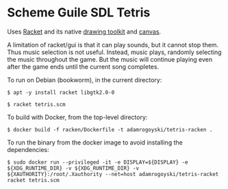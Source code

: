# Scheme Guile SDL Tetris

Uses [Racket](https://racket-lang.org/) and its native
[drawing toolkit](https://docs.racket-lang.org/draw/index.html) and
[canvas](https://docs.racket-lang.org/gui/canvas_.html).

A limitation of racket/gui is that it can play sounds, but it cannot
stop them. Thus music selection is not useful. Instead, music plays,
randomly selecting the music throughout the game. But the music will
continue playing even after the game ends until the current song
completes.

To run on Debian (bookworm), in the current directory:

```
$ apt -y install racket libgtk2.0-0

$ racket tetris.scm
```

To build with Docker, from the top-level directory:

```
$ docker build -f racken/Dockerfile -t adamrogoyski/tetris-racken .
```

To run the binary from the docker image to avoid installing the dependencies:

```
$ sudo docker run --privileged -it -e DISPLAY=${DISPLAY} -e ${XDG_RUNTIME_DIR} -v ${XDG_RUNTIME_DIR} -v ${XAUTHORITY}:/root/.Xauthority --net=host adamrogoyski/tetris-racket racket tetris.scm
```

